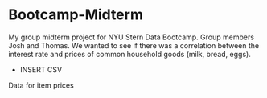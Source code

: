 # Bootcamp-Midterm
My group midterm project for NYU Stern Data Bootcamp.
Group members Josh and Thomas. 
We wanted to see if there was a correlation between the interest rate and prices of common household goods (milk, bread, eggs).

* INSERT CSV

Data for item prices
